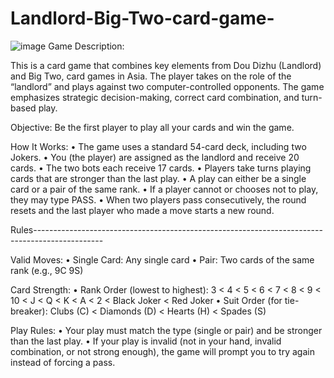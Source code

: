 # Landlord-Big-Two-card-game-
![image](https://github.com/user-attachments/assets/a72ba549-641e-4b7a-9af3-822446d831d6)
Game Description:

This is a card game that combines key elements from Dou Dizhu (Landlord) and Big Two, card games in Asia. The player takes on the role of the “landlord” and plays against two computer-controlled opponents. The game emphasizes strategic decision-making, correct card combination, and turn-based play.

Objective:
Be the first player to play all your cards and win the game.

How It Works:
	•	The game uses a standard 54-card deck, including two Jokers.
	•	You (the player) are assigned as the landlord and receive 20 cards.
	•	The two bots each receive 17 cards.
	•	Players take turns playing cards that are stronger than the last play.
	•	A play can either be a single card or a pair of the same rank.
	•	If a player cannot or chooses not to play, they may type PASS.
	•	When two players pass consecutively, the round resets and the last player who made a move starts a new round.

Rules-----------------------------------------------------------------------------------------------

Valid Moves:
	•	Single Card: Any single card
	•	Pair: Two cards of the same rank (e.g., 9C 9S)

Card Strength:
	•	Rank Order (lowest to highest):
3 < 4 < 5 < 6 < 7 < 8 < 9 < 10 < J < Q < K < A < 2 < Black Joker < Red Joker
	•	Suit Order (for tie-breaker):
Clubs (C) < Diamonds (D) < Hearts (H) < Spades (S)

Play Rules:
	•	Your play must match the type (single or pair) and be stronger than the last play.
	•	If your play is invalid (not in your hand, invalid combination, or not strong enough), the game will prompt you to try again instead of forcing a pass.
